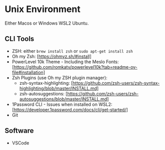 # Unix Environment
Either Macos or Windows WSL2 Ubuntu.

## CLI Tools
- ZSH: either `brew install zsh` or `sudo apt-get install zsh`
- Oh my Zsh: [https://ohmyz.sh/#install]
- PowerLevel 10k Theme - Including the Meslo Fonts: [https://github.com/romkatv/powerlevel10k?tab=readme-ov-file#installation]
- Zsh Plugins (use Oh my ZSH plugin manager):
  - zsh-syntax-highlighting: [https://github.com/zsh-users/zsh-syntax-highlighting/blob/master/INSTALL.md]
  - zsh-autosuggestions: [https://github.com/zsh-users/zsh-autosuggestions/blob/master/INSTALL.md]
- 1Password CLI - Issues when installed on WSL2: [https://developer.1password.com/docs/cli/get-started/]
- Git

## Software
- VSCode
